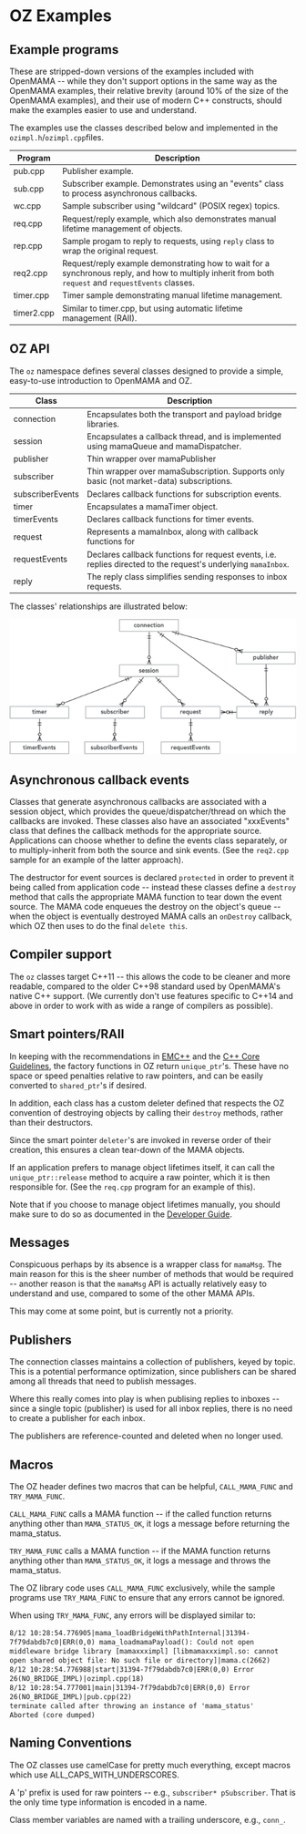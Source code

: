 # OZ Examples

## Example programs

These are stripped-down versions of the examples included with OpenMAMA -- while they don't support options in the same way as the OpenMAMA examples, their relative brevity (around 10% of the size of the OpenMAMA examples), and their use of modern C++ constructs, should make the examples easier to use and understand.

The examples use the classes described below and implemented in the `ozimpl.h`/`ozimpl.cpp`files.

Program | Description
----- | -------------
pub.cpp | Publisher example.
sub.cpp | Subscriber example.  Demonstrates using an "events" class to process asynchronous callbacks.
wc.cpp | Sample subscriber using "wildcard" (POSIX regex) topics.
req.cpp | Request/reply example, which also demonstrates manual lifetime management of objects.
rep.cpp | Sample progam to reply to requests, using `reply` class to wrap the original request.
req2.cpp | Request/reply example demonstrating how to wait for a synchronous reply, and how to multiply inherit from both `request` and `requestEvents` classes.
timer.cpp | Timer sample demonstrating manual lifetime management.
timer2.cpp | Similar to timer.cpp, but using automatic lifetime management (RAII).


## OZ API
The `oz` namespace defines several classes designed to provide a simple, easy-to-use introduction to OpenMAMA and OZ.

Class | Description
----- | -------------
connection | Encapsulates both the transport and payload bridge libraries.
session | Encapsulates a callback thread, and is implemented using mamaQueue and mamaDispatcher.
publisher | Thin wrapper over mamaPublisher
subscriber | Thin wrapper over mamaSubscription.  Supports only basic (not market-data) subscriptions.
subscriberEvents | Declares callback functions for subscription events.
timer | Encapsulates a mamaTimer object.
timerEvents | Declares callback functions for timer events.
request | Represents a mamaInbox, along with callback functions for 
requestEvents | Declares callback functions for request events, i.e. replies directed to the request's underlying `mamaInbox`.
reply | The reply class simplifies sending responses to inbox requests.

The classes' relationships are illustrated below:<br>

![](ozimpl.png)

## Asynchronous callback events

Classes that generate asynchronous callbacks are associated with a session object, which provides the queue/dispatcher/thread on which the callbacks are invoked.  These classes also have an associated "xxxEvents" class that defines the callback methods for the appropriate source.  Applications can choose whether to define the events class separately, or to multiply-inherit from both the source and sink events.  (See the `req2.cpp` sample for an example of the latter approach).

The destructor for event sources is declared `protected` in order to prevent it being called from application code -- instead these classes define a `destroy` method that calls the appropriate MAMA function to tear down the event source.  The MAMA code enqueues the destroy on the object's queue -- when the object is eventually destroyed MAMA calls an `onDestroy` callback, which OZ then uses to do the final `delete this`.


## Compiler support
The `oz` classes target C++11 -- this allows the code to be cleaner and more readable, compared to the older C++98 standard used by OpenMAMA's native C++ support.  (We currently don't use features specific to C++14 and above in order to work with as wide a range of compilers as possible).

## Smart pointers/RAII
In keeping with the recommendations in [EMC++](https://www.aristeia.com/EMC++.html) and the [C++ Core Guidelines](https://isocpp.github.io/CppCoreGuidelines/CppCoreGuidelines), the factory functions in OZ return `unique_ptr`'s.  These have no space or speed penalties relative to raw pointers, and can be easily converted to `shared_ptr`'s if desired.

In addition, each class has a custom deleter defined that respects the OZ convention of destroying objects by calling their `destroy` methods, rather than their destructors.

Since the smart pointer `deleter`'s are invoked in reverse order of their creation, this ensures a clean tear-down of the MAMA objects.

If an application prefers to manage object lifetimes itself, it can call the `unique_ptr::release` method to acquire a raw pointer, which it is then responsible for.  (See the `req.cpp` program for an example of this).  

Note that if you choose to manage object lifetimes manually, you should make sure to do so as documented in the [Developer Guide](http://www.openmama.org/sites/default/files/OpenMAMA%20Developer%27s%20Guide%20C.pdf>).


## Messages
Conspicuous perhaps by its absence is a wrapper class for `mamaMsg`.  The main reason for this is the sheer number of methods that would be required -- another reason is that the `mamaMsg` API is actually relatively easy to understand and use, compared to some of the other MAMA APIs.

This may come at some point, but is currently not a priority.

## Publishers
The connection classes maintains a collection of publishers, keyed by topic.  This is a potential performance optimization, since publishers can be shared among all threads that need to publish messages.

Where this really comes into play is when publising replies to inboxes -- since a single topic (publisher) is used for all inbox replies, there is no need to create a publisher for each inbox.

The publishers are reference-counted and deleted when no longer used.


## Macros
The OZ header defines two macros that can be helpful, `CALL_MAMA_FUNC` and `TRY_MAMA_FUNC`.  

`CALL_MAMA_FUNC` calls a MAMA function -- if the called function returns anything other than `MAMA_STATUS_OK`, it logs a message before returning the mama_status.

`TRY_MAMA_FUNC` calls a MAMA function -- if the MAMA function returns anything other than `MAMA_STATUS_OK`, it logs a message and throws the mama_status.

The OZ library code uses `CALL_MAMA_FUNC` exclusively, while the sample programs use `TRY_MAMA_FUNC` to ensure that any errors cannot be ignored.

When using `TRY_MAMA_FUNC`, any errors will be displayed similar to:

```
8/12 10:28:54.776905|mama_loadBridgeWithPathInternal|31394-7f79dabdb7c0|ERR(0,0) mama_loadmamaPayload(): Could not open middleware bridge library [mamaxxximpl] [libmamaxxximpl.so: cannot open shared object file: No such file or directory]|mama.c(2662)
8/12 10:28:54.776988|start|31394-7f79dabdb7c0|ERR(0,0) Error 26(NO_BRIDGE_IMPL)|ozimpl.cpp(18)
8/12 10:28:54.777001|main|31394-7f79dabdb7c0|ERR(0,0) Error 26(NO_BRIDGE_IMPL)|pub.cpp(22)
terminate called after throwing an instance of 'mama_status'
Aborted (core dumped)
```

## Naming Conventions

The OZ classes use camelCase for pretty much everything, except macros which use ALL_CAPS_WITH_UNDERSCORES.

A 'p' prefix is used for raw pointers -- e.g., `subscriber* pSubscriber`.  That is the only time type information is encoded in a name.

Class member variables are named with a trailing underscore, e.g., `conn_`.



